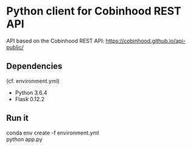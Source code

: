 # Python client for Cobinhood REST API

API based on the Cobinhood REST API: https://cobinhood.github.io/api-public/  

## Dependencies
(cf. environment.yml)
* Python 3.6.4  
* Flask 0.12.2  

## Run it

conda env create -f environment.yml  
python app.py
